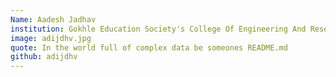 ```yaml
---
Name: Aadesh Jadhav
institution: Gokhle Education Society's College Of Engineering And Research Center Nashik
image: adijdhv.jpg 
quote: In the world full of complex data be someones README.md
github: adijdhv
---
```

